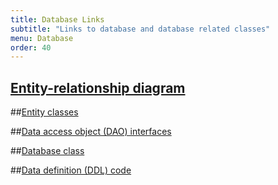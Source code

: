```yaml
---
title: Database Links
subtitle: "Links to database and database related classes"
menu: Database 
order: 40
---
```

## [Entity-relationship diagram](erd.md)

##[Entity classes](https://github.com/ddc-java-13/tile-match/tree/main/app/src/main/java/edu/cnm/deepdive/tilematch/model/entity)

##[Data access object (DAO) interfaces](https://github.com/ddc-java-13/tile-match/tree/main/app/src/main/java/edu/cnm/deepdive/tilematch/model/dao)

##[Database class](https://github.com/ddc-java-13/tile-match/tree/main/app/src/main/java/edu/cnm/deepdive/tilematch/model/service)

##[Data definition (DDL) code](ddl.md)